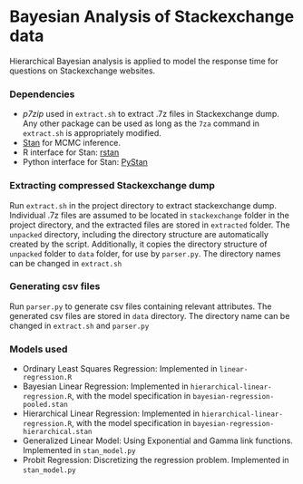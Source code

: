 Bayesian Analysis of Stackexchange data
=====================

Hierarchical Bayesian analysis is applied to model the response time for questions on Stackexchange websites.

### Dependencies
- *p7zip* used in `extract.sh` to extract .7z files in Stackexchange dump. Any other package can be used as long as the `7za` command in `extract.sh` is appropriately modified.
- [Stan](http://mc-stan.org/) for MCMC inference.
- R interface for Stan: [rstan](http://mc-stan.org/interfaces/rstan.html)
- Python interface for Stan: [PyStan](http://mc-stan.org/interfaces/pystan.html)

### Extracting compressed Stackexchange dump
Run `extract.sh` in the project directory to extract stackexchange dump. Individual .7z files are assumed to be located in `stackexchange` folder in the project directory, and the extracted files are stored in `extracted` folder. The `unpacked` directory, including the directory structure are automatically created by the script. Additionally, it copies the directory structure of `unpacked` folder to `data` folder, for use by `parser.py`. The directory names can be changed in `extract.sh`

### Generating csv files
Run `parser.py` to generate csv files containing relevant attributes. The generated csv files are stored in `data` directory. The directory name can be changed in `extract.sh` and `parser.py`

### Models used
- Ordinary Least Squares Regression: Implemented in `linear-regression.R`
- Bayesian Linear Regression: Implemented in `hierarchical-linear-regression.R`, with the model specification in `bayesian-regression-pooled.stan`
- Hierarchical Linear Regression: Implemented in `hierarchical-linear-regression.R`, with the model specification in `bayesian-regression-hierarchical.stan`
- Generalized Linear Model: Using Exponential and Gamma link functions. Implemented in `stan_model.py`
- Probit Regression: Discretizing the regression problem. Implemented in `stan_model.py`
